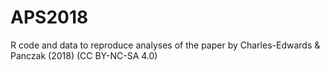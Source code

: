 # APS2018
R code and data to reproduce analyses of the paper by Charles-Edwards &amp; Panczak (2018)
(CC BY-NC-SA 4.0)

